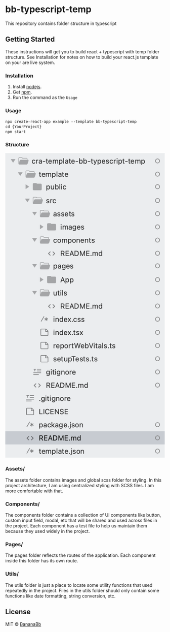 # bb-typescript-temp
This repository contains folder structure in typescript

## Getting Started
These instructions will get you to build react + typescript with temp folder structure. See Installation for notes on how to build your react.js template on your are live system.

### Installation
1. Install [nodejs](https://nodejs.org/en/download/).
2. Get [npm](https://www.npmjs.com/get-npm).
3. Run the command as the `Usage`

### Usage
```
npx create-react-app example --template bb-typescript-temp
cd {YourProject}
npm start
```

### Structure
![alt text](https://github.com/bbNPM/cra-template-bb-typescript-temp/blob/main/typescript.structure.png?raw=true)

### Assets/
The assets folder contains images and global scss folder for styling. In this project architecture, I am using centralized styling with SCSS files. I am more comfortable with that.

### Components/
The components folder contains a collection of UI components like button, custom input field, modal, etc that will be shared and used across files in the project.
Each component has a test file to help us maintain them because they used widely in the project.

### Pages/
The pages folder reflects the routes of the application. Each component inside this folder has its own route.

### Utils/
The utils folder is just a place to locate some utility functions that used repeatedly in the project. Files in the utils folder should only contain some functions like date formatting, string conversion, etc.

## License
MIT © [BananaBb](https://github.com/BananaBb)